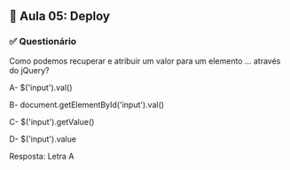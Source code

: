 ## 📝 Aula 05: Deploy
### ✅ Questionário
Como podemos recuperar e atribuir um valor para um elemento ... através do jQuery?

A- $('input').val()

B- document.getElementById('input').val()

C- $('input').getValue()

D- $('input').value 

Resposta: Letra A